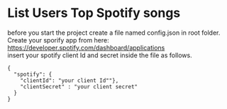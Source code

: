 # List Users Top Spotify songs

before you start the project create a file named config.json in root folder. <br/>
Create your sporify app from here: <br/>
https://developer.spotify.com/dashboard/applications<br/>
insert your spotify client Id and secret inside the file as follows.
```
{
  "spotify": {
    "clientId": "your client Id""},
    "clientSecret" : "your client secret"
  }
}
```